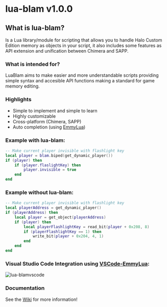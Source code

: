 # lua-blam v1.0.0

## What is lua-blam?

Is a Lua library/module for scripting that allows you to handle Halo Custom Edition memory as
objects in your script, it also includes some features as API extension and unification between
Chimera and SAPP.

### What is intended for?

LuaBlam aims to make easier and more understandable scripts providing simple syntax and accesible
API functions making a standard for game memory editing.

### Highlights

- Simple to implement and simple to learn
- Highly customizable
- Cross-platform (Chimera, SAPP)
- Auto completion (using [EmmyLua](https://github.com/EmmyLua))

### Example with lua-blam:

```lua
-- Make current player invisible with flashlight key
local player = blam.biped(get_dynamic_player())
if (player) then
    if (player.flaslightKey) then
        player.invisible = true
    end
end
```

### Example without lua-blam:

```lua
-- Make current player invisible with flashlight key
local playerAddress = get_dynamic_player()
if (playerAddress) then
    local player = get_object(playerAddress)
    if (player) then
        local playerFlashlightKey = read_bit(player + 0x208, 8)
        if (playerFlashlightKey == 1) then
            write_bit(player + 0x204, 4, 1)
        end
    end
end
```

### Visual Studio Code Integration using [VSCode-EmmyLua](https://github.com/EmmyLua/VSCode-EmmyLua):

![lua-blamvscode](https://i.imgur.com/eQea4mU.gif)

### Documentation

See the [Wiki](https://github.com/Sledmine/LuaBlam/wiki) for more information!
